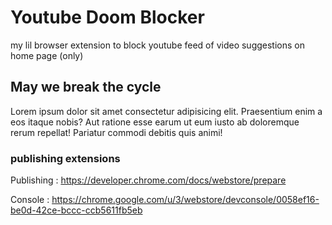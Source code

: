 # Youtube Doom Blocker

my lil browser extension to block youtube feed of video suggestions on home page (only)

## May we break the cycle

Lorem ipsum dolor sit amet consectetur adipisicing elit. Praesentium enim a eos itaque nobis? Aut ratione esse earum ut eum iusto ab doloremque rerum repellat! Pariatur commodi debitis quis animi!

### publishing extensions

Publishing :
https://developer.chrome.com/docs/webstore/prepare

Console :
https://chrome.google.com/u/3/webstore/devconsole/0058ef16-be0d-42ce-bccc-ccb5611fb5eb
